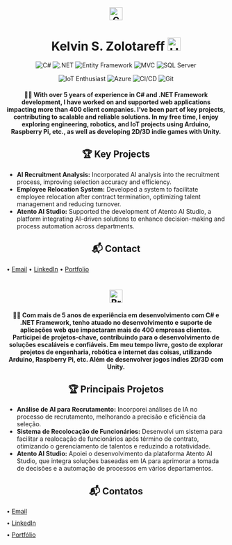 <h2 align="center">
  <img src="https://upload.wikimedia.org/wikipedia/commons/thumb/c/cf/Flag_of_Canada.svg/2560px-Flag_of_Canada.svg.png" width="30" alt="Canada Flag"/> </h2>
  <h1 align="center">
  Kelvin S. Zolotareff <img src="https://github.com/kaueMarques/kaueMarques/blob/master/hi.gif" width="30px" alt="Hello"/>
</h1>

<p align="center">
  <img src="https://img.shields.io/badge/-C%23-239120?style=flat&logo=c-sharp&logoColor=white" alt="C#"/>
  <img src="https://img.shields.io/badge/-.NET%20Framework-512BD4?style=flat&logo=.net&logoColor=white" alt=".NET"/>
  <img src="https://img.shields.io/badge/Entity%20Framework-512BD4?style=flat&logo=entity-framework&logoColor=white" alt="Entity Framework"/>
  <img src="https://img.shields.io/badge/MVC-b5008c?style=flat&logo=MVC&logoColor=white" alt="MVC"/>
  <img src="https://img.shields.io/badge/-SQL%20Server-b5a700?style=flat&logo=MVC&logoColor=white" alt="SQL Server"/>
</p>

<p align="center">
  <img src="https://img.shields.io/badge/IoT_Enthusiast-0000FF?style=flat&logo=arduino&logoColor=white" alt="IoT Enthusiast"/>
  <img src="https://img.shields.io/badge/Microsoft%20Azure-0089D6?style=flat&logo=microsoft-azure&logoColor=white" alt="Azure"/>
  <img src="https://img.shields.io/badge/CI%2FCD-0078D7?style=flat&logo=azure-pipelines" alt="CI/CD"/>
  <img src="https://img.shields.io/badge/-Git-F05032?style=flat&logo=git&logoColor=white" alt="Git"/>
</p>

<h4 align="center">👨‍💻 With over 5 years of experience in C# and .NET Framework development, I have worked on and supported web applications impacting more than 400 client companies. I’ve been part of key projects, contributing to scalable and reliable solutions. In my free time, I enjoy exploring engineering, robotics, and IoT projects using Arduino, Raspberry Pi, etc., as well as developing 2D/3D indie games with Unity.</h4>

<h2 align="center">🏆 Key Projects</h2>
<ul>
  <li><strong>AI Recruitment Analysis:</strong> Incorporated AI analysis into the recruitment process, improving selection accuracy and efficiency.</li>
  <li><strong>Employee Relocation System:</strong> Developed a system to facilitate employee relocation after contract termination, optimizing talent management and reducing turnover.</li>
  <li><strong>Atento AI Studio:</strong> Supported the development of Atento AI Studio, a platform integrating AI-driven solutions to enhance decision-making and process automation across departments.</li>
</ul>

<h2 align="center">📬 Contact</h2>
<p align="left">
  • <a href="mailto:kelvinzolotareff@gmail.com" style="display: inline-flex; align-items: center; margin-bottom: 10px;">Email</a>
  • <a href="https://www.linkedin.com/in/kelvinzolotareff/" style="display: inline-flex; align-items: center; margin-bottom: 10px;">LinkedIn</a>
  • <a href="https://kelvinzolotareff.github.io" style="display: inline-flex; align-items: center;">Portfolio</a>
</p>
<h2 align="center">
<img src="https://upload.wikimedia.org/wikipedia/commons/thumb/0/05/Flag_of_Brazil.svg/2560px-Flag_of_Brazil.svg.png" width="30" alt="Brazil Flag"/></h2>

<h4 align="center">👨‍💻 Com mais de 5 anos de experiência em desenvolvimento com C# e .NET Framework, tenho atuado no desenvolvimento e suporte de aplicações web que impactaram mais de 400 empresas clientes. Participei de projetos-chave, contribuindo para o desenvolvimento de soluções escaláveis e confiáveis. Em meu tempo livre, gosto de explorar projetos de engenharia, robótica e internet das coisas, utilizando Arduino, Raspberry Pi, etc. Além de desenvolver jogos indies 2D/3D com Unity.</h4>

<h2 align="center">🏆 Principais Projetos</h2>
<ul>
  <li><strong>Análise de AI para Recrutamento:</strong> Incorporei análises de IA no processo de recrutamento, melhorando a precisão e eficiência da seleção.</li>
  <li><strong>Sistema de Recolocação de Funcionários:</strong> Desenvolvi um sistema para facilitar a realocação de funcionários após término de contrato, otimizando o gerenciamento de talentos e reduzindo a rotatividade.</li>
  <li><strong>Atento AI Studio:</strong> Apoiei o desenvolvimento da plataforma Atento AI Studio, que integra soluções baseadas em IA para aprimorar a tomada de decisões e a automação de processos em vários departamentos.</li>
</ul>

<h2 align="center">📬 Contatos</h2>
<p align="left">
  • <a href="mailto:kelvinzolotareff@gmail.com" style="display: inline-flex; align-items: center; margin-bottom: 10px;">Email</a><br/>
  • <a href="https://www.linkedin.com/in/kelvinzolotareff/" style="display: inline-flex; align-items: center; margin-bottom: 10px;">LinkedIn</a><br/>
  • <a href="https://kelvinzolotareff.github.io" style="display: inline-flex; align-items: center;">Portfólio</a>
</p>
